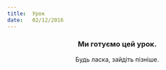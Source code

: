 ```yaml
---
title:  Урок
date:   02/12/2016
---
```


### <center>Ми готуємо цей урок.</center>
<center>Будь ласка, зайдіть пізніше.</center>